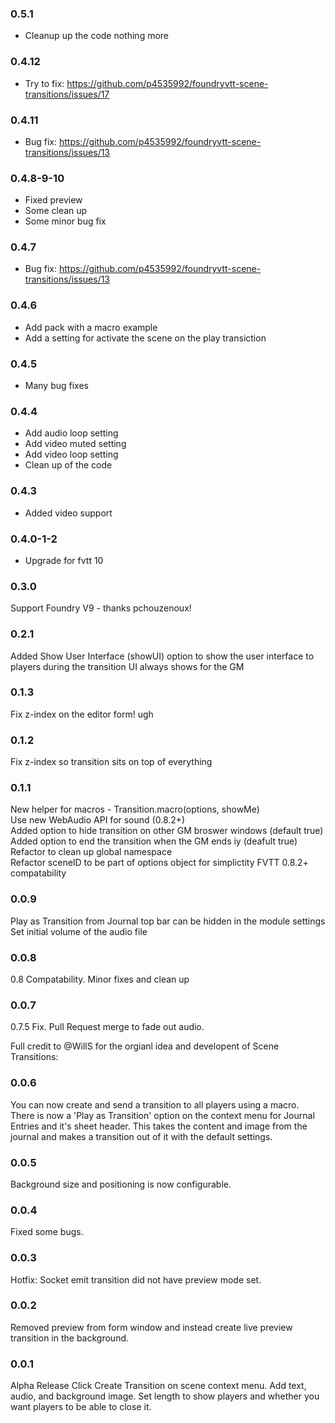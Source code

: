 ### 0.5.1 

- Cleanup up the code nothing more

### 0.4.12

- Try to fix: https://github.com/p4535992/foundryvtt-scene-transitions/issues/17

### 0.4.11

- Bug fix: https://github.com/p4535992/foundryvtt-scene-transitions/issues/13

### 0.4.8-9-10

- Fixed preview
- Some clean up
- Some minor bug fix

### 0.4.7

- Bug fix: https://github.com/p4535992/foundryvtt-scene-transitions/issues/13

### 0.4.6

- Add pack with a macro example
- Add a setting for activate the scene on the play transiction

### 0.4.5

- Many bug fixes

### 0.4.4

- Add audio loop setting
- Add video muted setting
- Add video loop setting
- Clean up of the code

### 0.4.3

- Added video support

### 0.4.0-1-2

- Upgrade for fvtt 10

### 0.3.0

Support Foundry V9 - thanks pchouzenoux!

### 0.2.1  
Added Show User Interface (showUI) option to show the user interface to players during the transition
UI always shows for the GM

### 0.1.3  
Fix z-index on the editor form! ugh  

### 0.1.2  
Fix z-index so transition sits on top of everything

### 0.1.1
New helper for macros - Transition.macro(options, showMe)  
Use new WebAudio API for sound (0.8.2+)  
Added option to hide transition on other GM broswer windows (default true)
Added option to end the transition when the GM ends iy (deafult true)
Refactor to clean up global namespace  
Refactor sceneID to be part of options object for simplictity
FVTT 0.8.2+ compatability  

### 0.0.9
Play as Transition from Journal top bar can be hidden in the module settings  
Set initial volume of the audio file

### 0.0.8
0.8 Compatability. Minor fixes and clean up

### 0.0.7
0.7.5 Fix. Pull Request merge to fade out audio.
  
  
Full credit to @WillS for the orgianl idea and developent of Scene Transitions:  
### 0.0.6
You can now create and send a transition to all players using a macro. There is now a 'Play as Transition' option on the context menu for Journal Entries and it's sheet header. This takes the content and image from the journal and makes a transition out of it with the default settings.

### 0.0.5
Background size and positioning is now configurable.

### 0.0.4
Fixed some bugs.

### 0.0.3
Hotfix: Socket emit transition did not have preview mode set.

### 0.0.2
Removed preview from form window and instead create live preview transition in the background.

### 0.0.1
Alpha Release
Click Create Transition on scene context menu. Add text, audio, and background image. Set length to show players and whether you want players to be able to close it.
